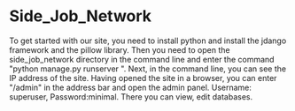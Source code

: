 # Side_Job_Network

To get started with our site, you need to install python and install the jdango framework and the pillow library. Then you need to open the side_job_network directory in the command line and enter the command "python manage.py runserver ". Next, in the command line, you can see the IP address of the site. Having opened the site in a browser, you can enter "/admin" in the address bar and open the admin panel. Username: superuser, Password:minimal. There you can view, edit databases.
